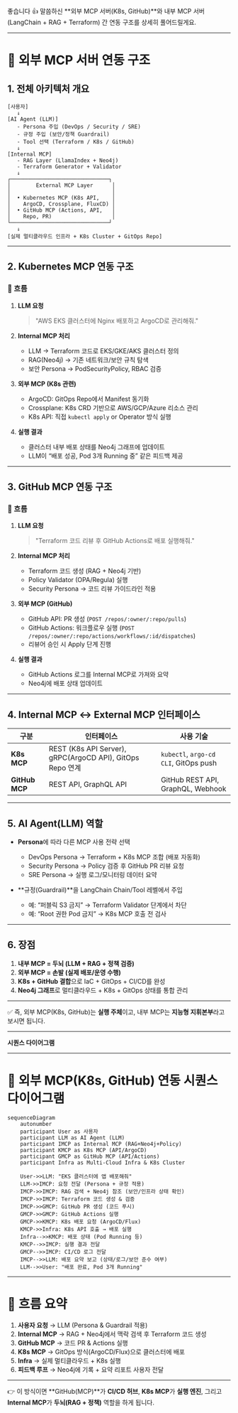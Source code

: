 좋습니다 👍
말씀하신 \*\*외부 MCP 서버(K8s, GitHub)\*\*와 내부 MCP 서버(LangChain + RAG + Terraform) 간 연동 구조를 상세히 풀어드릴게요.

---

# 🔹 외부 MCP 서버 연동 구조

## 1. 전체 아키텍처 개요

```
[사용자] 
   ↓
[AI Agent (LLM)]
   - Persona 주입 (DevOps / Security / SRE)
   - 규정 주입 (보안/정책 Guardrail)
   - Tool 선택 (Terraform / K8s / GitHub)
   ↓
[Internal MCP]
   - RAG Layer (LlamaIndex + Neo4j)
   - Terraform Generator + Validator
   ↓
┌───────────────────────────────┐
│        External MCP Layer      │
│                                │
│  • Kubernetes MCP (K8s API,    │
│    ArgoCD, Crossplane, FluxCD) │
│  • GitHub MCP (Actions, API,   │
│    Repo, PR)                   │
└───────────────────────────────┘
   ↓
[실제 멀티클라우드 인프라 + K8s Cluster + GitOps Repo]
```

---

## 2. Kubernetes MCP 연동 구조

### 🔹 흐름

1. **LLM 요청**

   > "AWS EKS 클러스터에 Nginx 배포하고 ArgoCD로 관리해줘."

2. **Internal MCP 처리**

   * LLM → Terraform 코드로 EKS/GKE/AKS 클러스터 정의
   * RAG(Neo4j) → 기존 네트워크/보안 규칙 탐색
   * 보안 Persona → PodSecurityPolicy, RBAC 검증

3. **외부 MCP (K8s 관련)**

   * ArgoCD: GitOps Repo에서 Manifest 동기화
   * Crossplane: K8s CRD 기반으로 AWS/GCP/Azure 리소스 관리
   * K8s API: 직접 `kubectl apply` or Operator 방식 실행

4. **실행 결과**

   * 클러스터 내부 배포 상태를 Neo4j 그래프에 업데이트
   * LLM이 “배포 성공, Pod 3개 Running 중” 같은 피드백 제공

---

## 3. GitHub MCP 연동 구조

### 🔹 흐름

1. **LLM 요청**

   > "Terraform 코드 리뷰 후 GitHub Actions로 배포 실행해줘."

2. **Internal MCP 처리**

   * Terraform 코드 생성 (RAG + Neo4j 기반)
   * Policy Validator (OPA/Regula) 실행
   * Security Persona → 코드 리뷰 가이드라인 적용

3. **외부 MCP (GitHub)**

   * GitHub API: PR 생성 (`POST /repos/:owner/:repo/pulls`)
   * GitHub Actions: 워크플로우 실행 (`POST /repos/:owner/:repo/actions/workflows/:id/dispatches`)
   * 리뷰어 승인 시 Apply 단계 진행

4. **실행 결과**

   * GitHub Actions 로그를 Internal MCP로 가져와 요약
   * Neo4j에 배포 상태 업데이트

---

## 4. Internal MCP ↔ External MCP 인터페이스

| 구분             | 인터페이스                                                   | 사용 기술                                 |
| -------------- | ------------------------------------------------------- | ------------------------------------- |
| **K8s MCP**    | REST (K8s API Server), gRPC(ArgoCD API), GitOps Repo 연계 | `kubectl`, `argo-cd CLI`, GitOps push |
| **GitHub MCP** | REST API, GraphQL API                                   | GitHub REST API, GraphQL, Webhook     |

---

## 5. AI Agent(LLM) 역할

* **Persona**에 따라 다른 MCP 사용 전략 선택

  * DevOps Persona → Terraform + K8s MCP 조합 (배포 자동화)
  * Security Persona → Policy 검증 후 GitHub PR 리뷰 요청
  * SRE Persona → 실행 로그/모니터링 데이터 요약

* \*\*규정(Guardrail)\*\*을 LangChain Chain/Tool 레벨에서 주입

  * 예: “퍼블릭 S3 금지” → Terraform Validator 단계에서 차단
  * 예: “Root 권한 Pod 금지” → K8s MCP 호출 전 검사

---

## 6. 장점

1. **내부 MCP = 두뇌 (LLM + RAG + 정책 검증)**
2. **외부 MCP = 손발 (실제 배포/운영 수행)**
3. **K8s + GitHub 결합**으로 IaC + GitOps + CI/CD를 완성
4. **Neo4j 그래프**로 멀티클라우드 + K8s + GitOps 상태를 통합 관리

---

✅ 즉, 외부 MCP(K8s, GitHub)는 **실행 주체**이고, 내부 MCP는 **지능형 지휘본부**라고 보시면 됩니다.

---

**시퀀스 다이어그램**


---

# 🔹 외부 MCP(K8s, GitHub) 연동 시퀀스 다이어그램

```mermaid
sequenceDiagram
    autonumber
    participant User as 사용자
    participant LLM as AI Agent (LLM)
    participant IMCP as Internal MCP (RAG+Neo4j+Policy)
    participant KMCP as K8s MCP (API/ArgoCD)
    participant GMCP as GitHub MCP (API/Actions)
    participant Infra as Multi-Cloud Infra & K8s Cluster

    User->>LLM: "EKS 클러스터에 앱 배포해줘"
    LLM->>IMCP: 요청 전달 (Persona + 규정 적용)
    IMCP->>IMCP: RAG 검색 + Neo4j 참조 (보안/인프라 상태 확인)
    IMCP->>IMCP: Terraform 코드 생성 & 검증
    IMCP->>GMCP: GitHub PR 생성 (코드 푸시)
    GMCP->>GMCP: GitHub Actions 실행
    GMCP->>KMCP: K8s 배포 요청 (ArgoCD/Flux)
    KMCP->>Infra: K8s API 호출 → 배포 실행
    Infra-->>KMCP: 배포 상태 (Pod Running 등)
    KMCP-->>IMCP: 실행 결과 전달
    GMCP-->>IMCP: CI/CD 로그 전달
    IMCP-->>LLM: 배포 요약 보고 (상태/로그/보안 준수 여부)
    LLM-->>User: "배포 완료, Pod 3개 Running"
```

---

# 🔹 흐름 요약

1. **사용자 요청** → LLM (Persona & Guardrail 적용)
2. **Internal MCP** → RAG + Neo4j에서 맥락 검색 후 Terraform 코드 생성
3. **GitHub MCP** → 코드 PR & Actions 실행
4. **K8s MCP** → GitOps 방식(ArgoCD/Flux)으로 클러스터에 배포
5. **Infra** → 실제 멀티클라우드 + K8s 실행
6. **피드백 루프** → Neo4j에 기록 + 요약 리포트 사용자 전달

---

👉 이 방식이면 \*\*GitHub(MCP)\*\*가 **CI/CD 허브**, **K8s MCP**가 **실행 엔진**, 그리고 **Internal MCP**가 **두뇌(RAG + 정책)** 역할을 하게 됩니다.



